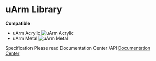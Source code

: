 ﻿# uArm Library

**Compatible**

 - uArm Acrylic
 ![uArm Acrylic][1]
 - uArm Metal
![uArm Metal][2]

Specification Please read Documentation Center /API
[Documentation Center][3]


  [1]: http://ufactory.cc/wp-content/uploads/2015/06/Download-Center_10.png
  [2]: http://ufactory.cc/wp-content/uploads/2015/06/Download-Center_07.png
  [3]: http://developer.ufactory.cc
